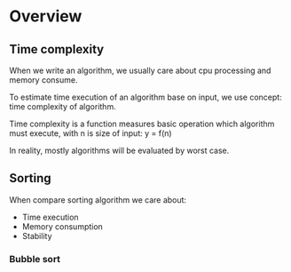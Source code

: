 # Overview

## Time complexity

When we write an algorithm, we usually care about cpu processing and memory consume.

To estimate time execution of an algorithm base on input, we use concept: time complexity of algorithm.

Time complexity is a function measures basic operation which algorithm must execute, with n is size of input: y = f(n)

In reality, mostly algorithms will be evaluated by worst case.

## Sorting

When compare sorting algorithm we care about:

+ Time execution
+ Memory consumption
+ Stability

### Bubble sort


